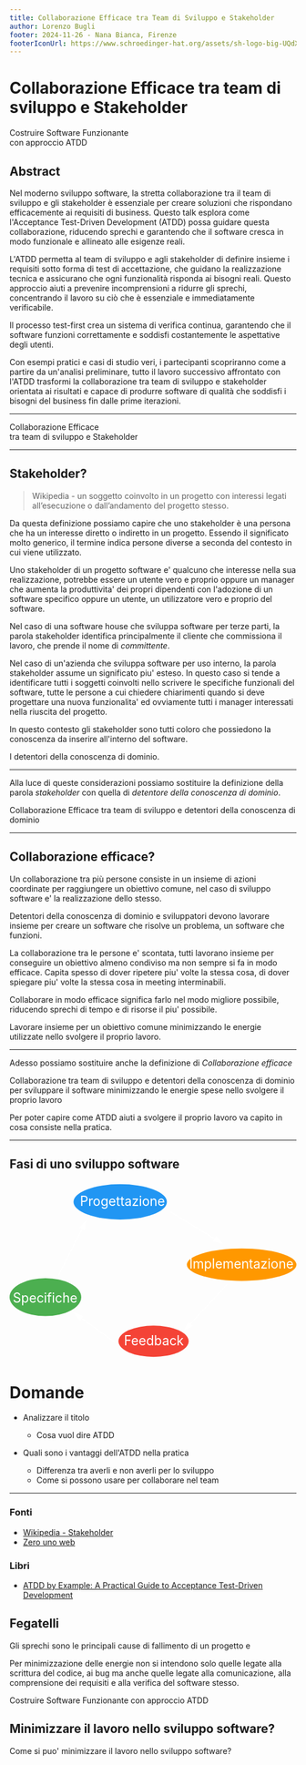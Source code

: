 ```yaml
---
title: Collaborazione Efficace tra Team di Sviluppo e Stakeholder
author: Lorenzo Bugli
footer: 2024-11-26 - Nana Bianca, Firenze
footerIconUrl: https://www.schroedinger-hat.org/assets/sh-logo-big-UQdXK547.png
---
```


# Collaborazione Efficace tra team di sviluppo e Stakeholder
Costruire Software Funzionante  
con approccio ATDD


## Abstract
<!-- .element: style="display: none" -->
Nel moderno sviluppo software, la stretta collaborazione tra il team di sviluppo
e gli stakeholder è essenziale per creare soluzioni che rispondano efficacemente
ai requisiti di business. Questo talk esplora come l'Acceptance Test-Driven
Development (ATDD) possa guidare questa collaborazione, riducendo sprechi e
garantendo che il software cresca in modo funzionale e allineato alle esigenze
reali.
<!-- .element: style="display: none" -->

L'ATDD permetta al team di sviluppo e agli stakeholder di definire insieme i
requisiti sotto forma di test di accettazione, che guidano la realizzazione
tecnica e assicurano che ogni funzionalità risponda ai bisogni reali. Questo
approccio aiuti a prevenire incomprensioni a ridurre gli sprechi, concentrando
il lavoro su ciò che è essenziale e immediatamente verificabile.
<!-- .element: style="display: none" -->

Il processo test-first crea un sistema di verifica continua, garantendo che il
software funzioni correttamente e soddisfi costantemente le aspettative degli
utenti.
<!-- .element: style="display: none" -->

Con esempi pratici e casi di studio veri, i partecipanti scopriranno come a
partire da un'analisi preliminare, tutto il lavoro successivo affrontato con
l'ATDD trasformi la collaborazione tra team di sviluppo e stakeholder orientata
ai risultati e capace di produrre software di qualità che soddisfi i bisogni del
business fin dalle prime iterazioni.
<!-- .element: style="display: none" -->

---

Collaborazione Efficace  
tra team di sviluppo e <span class="fragment highlight-current-blue" data-fragment-index="2">Stakeholder</span>

---

## Stakeholder?

<!-- hidden-start --> 
> Wikipedia - un soggetto coinvolto in un progetto con interessi legati
all’esecuzione o dall’andamento del progetto stesso.

Da questa definizione possiamo capire che uno stakeholder è una persona che ha
un interesse diretto o indiretto in un progetto. Essendo il significato molto
generico, il termine indica persone diverse a seconda del contesto in cui viene
utilizzato.

Uno stakeholder di un progetto software e' qualcuno che interesse nella sua
realizzazione, potrebbe essere un utente vero e proprio oppure un manager che
aumenta la produttivita' dei propri dipendenti con l'adozione di un software
specifico oppure un utente, un utilizzatore vero e proprio del software.

Nel caso di una software house che sviluppa software per terze parti, la parola
stakeholder identifica principalmente il cliente che commissiona il lavoro, che
prende il nome di *committente*.

Nel caso di un'azienda che sviluppa software per uso interno, la parola
stakeholder assume un significato piu' esteso. In questo caso si tende a
identificare tutti i soggetti coinvolti nello scrivere le specifiche funzionali
del software, tutte le persone a cui chiedere chiarimenti quando si deve
progettare una nuova funzionalita' ed ovviamente tutti i manager interessati
nella riuscita del progetto.

<!-- hidden-end --> 

In questo contesto gli stakeholder sono tutti coloro che possiedono la
conoscenza da inserire all'interno del software.  
<!-- .element: class="fragment align-left" -->

I detentori della conoscenza di dominio.
<!-- .element: class="fragment align-left" -->

---

<!-- hidden-start --> 
Alla luce di queste considerazioni possiamo sostituire la definizione della
parola *stakeholder* con quella di *detentore della conoscenza di dominio*.
<!-- hidden-end --> 

<span class="fragment highlight-current-blue" data-fragment-index="1">Collaborazione Efficace</span> 
tra team di sviluppo e <span class="fragment highlight-current-blue" data-fragment-index="0">detentori della conoscenza di dominio</span>

---

## Collaborazione efficace?

<!-- hidden-start --> 
Un collaborazione tra più persone consiste in un insieme di azioni coordinate
per raggiungere un obiettivo comune, nel caso di sviluppo software e' la
realizzazione dello stesso. 

Detentori della conoscenza di dominio e sviluppatori devono lavorare insieme per
creare un software che risolve un problema, un software che funzioni.

La collaborazione tra le persone e' scontata, tutti lavorano insieme per
conseguire un obiettivo almeno condiviso ma non sempre si fa in modo efficace.
Capita spesso di dover ripetere piu' volte la stessa cosa, di dover spiegare piu'
volte la stessa cosa in meeting interminabili. 

Collaborare in modo efficace significa farlo nel modo migliore possibile,
riducendo sprechi di tempo e di risorse il piu' possibile.
<!-- hidden-end -->

Lavorare insieme per un obiettivo comune minimizzando le energie utilizzate
nello svolgere il proprio lavoro.
<!-- .element: class="fragment" -->

---

<!-- hidden-start --> 
Adesso possiamo sostituire anche la definizione di *Collaborazione efficace*
<!-- hidden-end --> 


<span class="fragment highlight-current-blue" data-fragment-index="0">
Collaborazione </span> tra team di sviluppo e detentori della conoscenza di
dominio 
<span class="fragment highlight-current-blue" data-fragment-index="0">
per sviluppare il software minimizzando le energie spese nello svolgere il
proprio lavoro</span>


<!-- hidden-start --> 
Per poter capire come ATDD aiuti a svolgere il proprio lavoro va capito in cosa
consiste nella pratica.
<!-- hidden-end --> 

---

## Fasi di uno sviluppo software

<svg xmlns="http://www.w3.org/2000/svg" viewBox="25.7654 77.4812 554.5891 333.8141" width="560px" height="350px">
    <defs>
        <marker id="arrow" markerWidth="10" markerHeight="10" refX="0" refY="3" orient="auto">
            <polygon points="0 0, 10 3, 0 6" fill="#FFF"/>
        </marker>
    </defs>
    <g>
        <circle cx="65.112" cy="217.001" r="50" fill="#4CAF50" transform="matrix(1.3855040073394775, 0, 0, 0.730679988861084, 4.827639102935791, 137.2889251708984)" style=""/>
        <text x="65.112" y="217.001" text-anchor="middle" alignment-baseline="middle" fill="white" font-size="18" style="white-space: pre; font-size: 18px;" transform="matrix(1.3855040073394775, 0, 0, 1.4667739868164062, 4.3534369468688965, -18.83134651184082)">Specifiche</text>
    </g>
    <!-- .element: class="fragment" -->
    <line x1="120.188" y1="254.137" x2="165.873" y2="164.013" stroke-width="2" marker-end="url(#arrow)" style="stroke: rgb(255, 255, 255);"/>
    <!-- .element: class="fragment" -->
    <g class="fragment">
        <circle cx="179.391" cy="90.891" r="50" fill="#2196F3" style="" transform="matrix(1.804677963256836, 0, 0, 0.6837040185928345, -84.07099151611328, 49.52389907836914)"/>
        <text x="179.391" y="90.891" text-anchor="middle" alignment-baseline="middle" fill="white" font-size="18" style="white-space: pre; font-size: 18px;" transform="matrix(1.3855040073394775, 0, 0, 1.4667739868164062, -4.5809268951416025, -21.12238311767578)">Progettazione</text>
    </g>
    <!-- .element: class="fragment" -->
    <line x1="337.138" y1="131.323" x2="421.981" y2="182.702" stroke-width="2" marker-end="url(#arrow)" style="stroke: rgb(255, 255, 255);"/>
    <!-- .element: class="fragment" -->
    <g>
        <circle cx="317.19" cy="110.303" r="50" fill="#FF9800" style="" transform="matrix(2.118403911590576, 0, 0, 0.6253920197486877, -197.5022735595703, 164.11874389648435)"/>
        <text x="338.956" y="171.921" text-anchor="middle" alignment-baseline="middle" fill="white" font-size="18" style="white-space: pre; font-size: 18px;" transform="matrix(1.3855040073394775, 0, 0, 1.4667739868164062, 4.3534369468688965, -18.83134651184082)">Implementazione</text>
    </g>
    <!-- .element: class="fragment" -->
    <line x1="446.788" y1="270.789" x2="375.648" y2="347.26" stroke-width="2" marker-end="url(#arrow)" style="stroke: rgb(255, 255, 255);"/>
    <!-- .element: class="fragment" -->
    <g> 
        <circle cx="212.258" cy="276.671" r="48.992" fill="#F44336" transform="matrix(1.3855040073394775, 0, 0, 0.6161110401153564, 10.05459213256836, 210.6507873535156)" style=""/>
        <text x="212.258" y="276.671" text-anchor="middle" alignment-baseline="middle" fill="white" font-size="18" style="white-space: pre; font-size: 18px;" transform="matrix(1.3855040073394775, 0, 0, 1.4667739868164062, 10.690991401672363, -24.157814025878906)">Feedback</text>
    </g>
    <!-- .element: class="fragment" -->
    <line x1="229.298" y1="382.92" x2="165.151" y2="336.923" stroke-width="2" marker-end="url(#arrow)" style="stroke: rgb(255, 255, 255);"/>
    <!-- .element: class="fragment" -->
</svg>

<!-- hidden-start -->

# Domande
- Analizzare il titolo
    - Cosa vuol dire ATDD

- Quali sono i vantaggi dell'ATDD nella pratica
    - Differenza tra averli e non averli per lo sviluppo
    - Come si possono usare per collaborare nel team

<!-- hidden-end -->

---

<div class="sources">

### Fonti 

- [Wikipedia - Stakeholder](https://it.wikipedia.org/wiki/Stakeholder)
- [Zero uno web](https://www.zerounoweb.it/software/gli-stakeholder-e-il-loro-punto-di-vista/)


### Libri
<!-- .element: class="mt-1" -->

- [ATDD by Example: A Practical Guide to Acceptance Test-Driven Development](https://www.amazon.it/ATDD-Example-Practical-Acceptance-Test-Driven/dp/0321784154)

</div>

<!-- hidden-start --> 
## Fegatelli

Gli sprechi sono le principali cause di fallimento di un progetto e

Per minimizzazione delle energie non si intendono solo quelle legate alla
scrittura del codice, ai bug ma anche quelle legate alla comunicazione, alla
comprensione dei requisiti e alla verifica del software stesso. 

Costruire Software Funzionante
con approccio <span class="fragment highlight-current-blue" data-fragment-index="1">ATDD</span>

## Minimizzare il lavoro nello sviluppo software?
Come si puo' minimizzare il lavoro nello sviluppo software?
<!-- hidden-end --> 